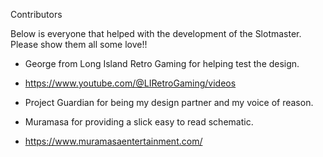 Contributors

Below is everyone that helped with the development of the Slotmaster.   Please show them all some love!!

- George from Long Island Retro Gaming for helping test the design.
- https://www.youtube.com/@LIRetroGaming/videos

- Project Guardian for being my design partner and my voice of reason.
- Muramasa for providing a slick easy to read schematic.
- https://www.muramasaentertainment.com/



